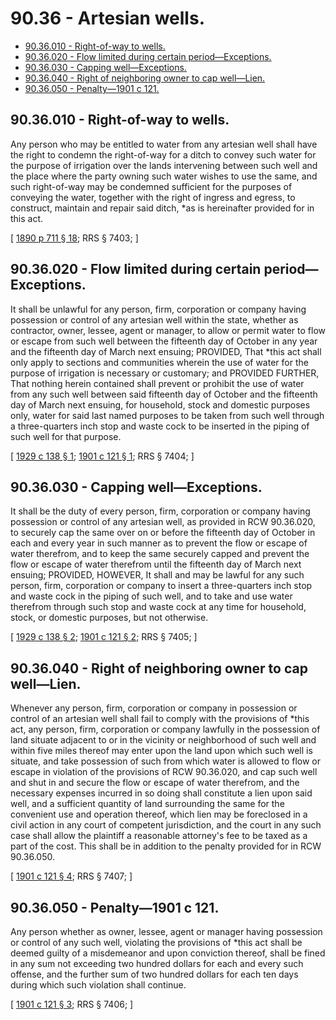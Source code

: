 # 90.36 - Artesian wells.
* [90.36.010 - Right-of-way to wells.](#9036010---right-of-way-to-wells)
* [90.36.020 - Flow limited during certain period—Exceptions.](#9036020---flow-limited-during-certain-periodexceptions)
* [90.36.030 - Capping well—Exceptions.](#9036030---capping-wellexceptions)
* [90.36.040 - Right of neighboring owner to cap well—Lien.](#9036040---right-of-neighboring-owner-to-cap-welllien)
* [90.36.050 - Penalty—1901 c 121.](#9036050---penalty1901-c-121)
## 90.36.010 - Right-of-way to wells.
Any person who may be entitled to water from any artesian well shall have the right to condemn the right-of-way for a ditch to convey such water for the purpose of irrigation over the lands intervening between such well and the place where the party owning such water wishes to use the same, and such right-of-way may be condemned sufficient for the purposes of conveying the water, together with the right of ingress and egress, to construct, maintain and repair said ditch, *as is hereinafter provided for in this act.

\[ [1890 p 711 § 18](https://leg.wa.gov/CodeReviser/documents/sessionlaw/1890pam18.pdf#page=711?cite=1890%20p%20711%20§%2018); RRS § 7403; \]

## 90.36.020 - Flow limited during certain period—Exceptions.
It shall be unlawful for any person, firm, corporation or company having possession or control of any artesian well within the state, whether as contractor, owner, lessee, agent or manager, to allow or permit water to flow or escape from such well between the fifteenth day of October in any year and the fifteenth day of March next ensuing; PROVIDED, That *this act shall only apply to sections and communities wherein the use of water for the purpose of irrigation is necessary or customary; and PROVIDED FURTHER, That nothing herein contained shall prevent or prohibit the use of water from any such well between said fifteenth day of October and the fifteenth day of March next ensuing, for household, stock and domestic purposes only, water for said last named purposes to be taken from such well through a three-quarters inch stop and waste cock to be inserted in the piping of such well for that purpose.

\[ [1929 c 138 § 1](https://leg.wa.gov/CodeReviser/documents/sessionlaw/1929c138.pdf?cite=1929%20c%20138%20§%201); [1901 c 121 § 1](https://leg.wa.gov/CodeReviser/documents/sessionlaw/1901c121.pdf?cite=1901%20c%20121%20§%201); RRS § 7404; \]

## 90.36.030 - Capping well—Exceptions.
It shall be the duty of every person, firm, corporation or company having possession or control of any artesian well, as provided in RCW 90.36.020, to securely cap the same over on or before the fifteenth day of October in each and every year in such manner as to prevent the flow or escape of water therefrom, and to keep the same securely capped and prevent the flow or escape of water therefrom until the fifteenth day of March next ensuing; PROVIDED, HOWEVER, It shall and may be lawful for any such person, firm, corporation or company to insert a three-quarters inch stop and waste cock in the piping of such well, and to take and use water therefrom through such stop and waste cock at any time for household, stock, or domestic purposes, but not otherwise.

\[ [1929 c 138 § 2](https://leg.wa.gov/CodeReviser/documents/sessionlaw/1929c138.pdf?cite=1929%20c%20138%20§%202); [1901 c 121 § 2](https://leg.wa.gov/CodeReviser/documents/sessionlaw/1901c121.pdf?cite=1901%20c%20121%20§%202); RRS § 7405; \]

## 90.36.040 - Right of neighboring owner to cap well—Lien.
Whenever any person, firm, corporation or company in possession or control of an artesian well shall fail to comply with the provisions of *this act, any person, firm, corporation or company lawfully in the possession of land situate adjacent to or in the vicinity or neighborhood of such well and within five miles thereof may enter upon the land upon which such well is situate, and take possession of such from which water is allowed to flow or escape in violation of the provisions of RCW 90.36.020, and cap such well and shut in and secure the flow or escape of water therefrom, and the necessary expenses incurred in so doing shall constitute a lien upon said well, and a sufficient quantity of land surrounding the same for the convenient use and operation thereof, which lien may be foreclosed in a civil action in any court of competent jurisdiction, and the court in any such case shall allow the plaintiff a reasonable attorney's fee to be taxed as a part of the cost. This shall be in addition to the penalty provided for in RCW 90.36.050.

\[ [1901 c 121 § 4](https://leg.wa.gov/CodeReviser/documents/sessionlaw/1901c121.pdf?cite=1901%20c%20121%20§%204); RRS § 7407; \]

## 90.36.050 - Penalty—1901 c 121.
Any person whether as owner, lessee, agent or manager having possession or control of any such well, violating the provisions of *this act shall be deemed guilty of a misdemeanor and upon conviction thereof, shall be fined in any sum not exceeding two hundred dollars for each and every such offense, and the further sum of two hundred dollars for each ten days during which such violation shall continue.

\[ [1901 c 121 § 3](https://leg.wa.gov/CodeReviser/documents/sessionlaw/1901c121.pdf?cite=1901%20c%20121%20§%203); RRS § 7406; \]

